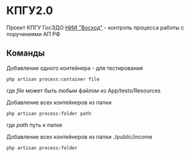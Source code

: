 # КПГУ2.0
Проект КПГУ ГосЭДО [НИИ "Восход"](https://www.voskhod.ru/) - контроль процесса работы с поручениями АП РФ

## Команды

Добавление одного контейнера - для тестирования
```code
php artisan process:container file
```
где _file_ может быть любым файлом из App/tests/Resources

Добавление всех контейнеров из папки
```code
php artisan process:folder path
```
где _path_ путь к папке

Добавление всех контейнеров из папки ./public/income
```code
php artisan process:folder
```
